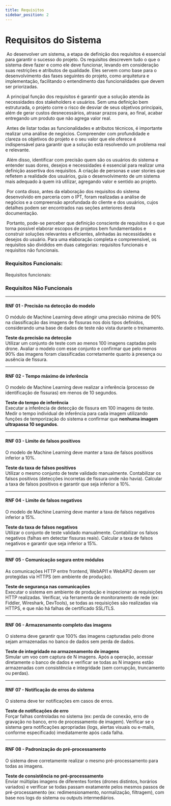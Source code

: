 ```yaml
---
title: Requisitos 
sidebar_position: 2
---
```

# Requisitos do Sistema

&nbsp;Ao desenvolver um sistema, a etapa de definição dos requisitos é essencial para garantir o sucesso do projeto. Os requisitos descrevem tudo o que o sistema deve fazer e como ele deve funcionar, levando em consideração suas restrições e atributos de qualidade. Eles servem como base para o desenvolvimento das fases seguintes do projeto, como arquitetura e implementação, facilitando o entendimento das funcionalidades que devem ser priorizadas.

&nbsp;A principal função dos requisitos é garantir que a solução atenda às necessidades dos stakeholders e usuários. Sem uma definição bem estruturada, o projeto corre o risco de desviar de seus objetivos principais, além de gerar custos desnecessários, atrasar prazos para, ao final, acabar entregando um produto que não agrega valor real.

&nbsp;Antes de listar todas as funcionalidades e atributos técnicos, é importante realizar uma análise de negócios. Compreender com profundidade e clareza os objetivos do projeto e o seu valor que ele oferece é indispensável para garantir que a solução está resolvendo um problema real e relevante.

&nbsp;Além disso, identificar com precisão quem são os usuários do sistema e entender suas dores, desejos e necessidades é essencial para realizar uma definição assertiva dos requisitos. A criação de personas e user stories que refletem a realidade dos usuários, guia o desenvolvimento de um sistema mais adequado à quem irá utilizar, agregando valor e sentido ao projeto.

&nbsp;Por conta disso, antes da elaboração dos requisitos do sistema desenvolvido em parceria com o IPT, foram realizadas a análise de negócios e a compreensão aprofundada do cliente e dos usuários, cujos detalhes podem ser encontrados nas seções anteriores desta documentação.

&nbsp;Portanto, pode-se perceber que definição consciente de requisitos é o que torna possível elaborar escopos de projetos bem fundamentados e construir soluções relevantes e eficientes, alinhadas às necessidades e desejos do usuário. Para uma elaboração completa e compreensível, os requisitos são divididos em duas categorias: requisitos funcionais e requisitos não funcionais.


### Requisitos Funcionais:



Requisitos funcionais:


### Requisitos Não Funcionais

---

#### RNF 01 - Precisão na detecção do modelo  
O módulo de Machine Learning deve atingir uma precisão mínima de 90% na classificação das imagens de fissuras nos dois tipos definidos, considerando uma base de dados de teste não vista durante o treinamento.

**Teste da precisão na detecção**  
Utilizar um conjunto de teste com ao menos 100 imagens captadas pelo drone. Avaliar o modelo com esse conjunto e confirmar que pelo menos 90% das imagens foram classificadas corretamente quanto à presença ou ausência de fissura.

---

#### RNF 02 - Tempo máximo de inferência  
O modelo de Machine Learning deve realizar a inferência (processo de identificação de fissuras) em menos de 10 segundos.

**Teste do tempo de inferência**  
Executar a inferência de detecção de fissura em 100 imagens de teste. Medir o tempo individual de inferência para cada imagem utilizando funções de temporização do sistema e confirmar que **nenhuma imagem ultrapassa 10 segundos**.

---

#### RNF 03 - Limite de falsos positivos  
O modelo de Machine Learning deve manter a taxa de falsos positivos inferior a 10%.

**Teste da taxa de falsos positivos**  
Utilizar o mesmo conjunto de teste validado manualmente. Contabilizar os falsos positivos (detecções incorretas de fissura onde não havia). Calcular a taxa de falsos positivos e garantir que seja inferior a 10%.

---

#### RNF 04 - Limite de falsos negativos  
O modelo de Machine Learning deve manter a taxa de falsos negativos inferior a 15%.

**Teste da taxa de falsos negativos**  
Utilizar o conjunto de teste validado manualmente. Contabilizar os falsos negativos (falhas em detectar fissuras reais). Calcular a taxa de falsos negativos e garantir que seja inferior a 15%.

---

#### RNF 05 - Comunicação segura entre módulos  
As comunicações HTTP entre frontend, WebAPI1 e WebAPI2 devem ser protegidas via HTTPS (em ambiente de produção).

**Teste de segurança nas comunicações**  
Executar o sistema em ambiente de produção e inspecionar as requisições HTTP realizadas. Verificar, via ferramenta de monitoramento de rede (ex: Fiddler, Wireshark, DevTools), se todas as requisições são realizadas via HTTPS, e que não há falhas de certificado SSL/TLS.

---

#### RNF 06 - Armazenamento completo das imagens  
O sistema deve garantir que 100% das imagens capturadas pelo drone sejam armazenadas no banco de dados sem perda de dados.

**Teste de integridade no armazenamento de imagens**  
Simular um voo com captura de N imagens. Após a operação, acessar diretamente o banco de dados e verificar se todas as N imagens estão armazenadas com consistência e integridade (sem corrupção, truncamento ou perdas).

---

#### RNF 07 - Notificação de erros do sistema  
O sistema deve ter notificações em casos de erros.

**Teste de notificações de erro**  
Forçar falhas controladas no sistema (ex: perda de conexão, erro de gravação no banco, erro de processamento de imagem). Verificar se o sistema gera notificações apropriadas (logs, alertas visuais ou e-mails, conforme especificado) imediatamente após cada falha.

---

#### RNF 08 - Padronização do pré-processamento  
O sistema deve corretamente realizar o mesmo pré-processamento para todas as imagens.

**Teste de consistência no pré-processamento**  
Enviar múltiplas imagens de diferentes fontes (drones distintos, horários variados) e verificar se todas passam exatamente pelos mesmos passos de pré-processamento (ex: redimensionamento, normalização, filtragem), com base nos logs do sistema ou outputs intermediários.

